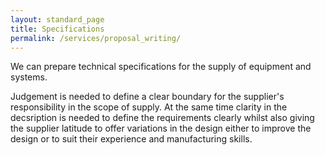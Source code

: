 ```yaml
---
layout: standard_page
title: Specifications
permalink: /services/proposal_writing/
---
```


We can prepare technical specifications for the supply of equipment and systems.

Judgement is needed to define a clear boundary for the supplier's responsibility in the scope of supply.  At the same time clarity in the decsription is needed to define the requirements clearly whilst also giving the supplier latitude to offer variations in the design either to improve the design or to suit their experience and manufacturing skills.